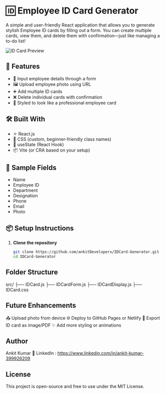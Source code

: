 # 🆔 Employee ID Card Generator

A simple and user-friendly React application that allows you to generate stylish Employee ID cards by filling out a form. You can create multiple cards, view them, and delete them with confirmation—just like managing a to-do list!

![ID Card Preview](./public/idcard-sample.png) <!-- Update this path with your actual preview image if available -->

## 🚀 Features

- 📝 Input employee details through a form
- 🖼️ Upload employee photo using URL
- ➕ Add multiple ID cards
- ❌ Delete individual cards with confirmation
- 🎨 Styled to look like a professional employee card

## 🛠️ Built With

- ⚛️ React.js
- 💅 CSS (custom, beginner-friendly class names)
- 🧠 useState (React Hook)
- 📦 Vite (or CRA based on your setup)

## 📸 Sample Fields

- Name
- Employee ID
- Department
- Designation
- Phone
- Email
- Photo

## 📦 Setup Instructions

1. **Clone the repository**
   ```bash
   git clone https://github.com/ankitDeveloperx/IDCard-Generator.git
   cd IDCard-Generator

## Folder Structure
  src/
├── IDCard.js
├── IDCardForm.js
├── IDCardDisplay.js
├── IDCard.css

## Future Enhancements
📤 Upload photo from device
🌐 Deploy to GitHub Pages or Netlify
🧾 Export ID card as image/PDF
✨ Add more styling or animations

## Author
Ankit Kumar
💼 LinkedIn : https://www.linkedin.com/in/ankit-kumar-399926209

## License
This project is open-source and free to use under the MIT License.
   
